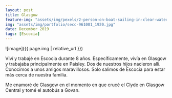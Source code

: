 ```yaml
---
layout: post
title: Glasgow
feature-img: "assets/img/pexels/2-person-on-boat-sailing-in-clear-water-during-sunset-158045.jpg"
img: "assets/img/portfolio/secc-961001_1920.jpg"
date: December 2019
tags: [Escocia]
---
```


![image]({{ page.img | relative_url }})


Viví y trabajé en Escocia durante 8 años. Específicamente, vivía en Glasgow y trabajaba principalmente en Paisley. Dos de nuestros hijos nacieron allí. Conocimos a unos amigos maravillosos. Solo salimos de Escocia para estar más cerca de nuestra familia.


Me enamoré de Glasgow en el momento en que crucé el Clyde en Glasgow Central y tomé el autobús a Govan.
